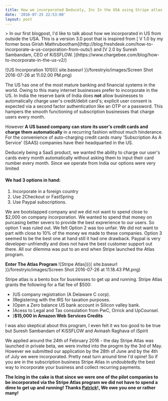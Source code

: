 ```yaml
---
title: How we incorporated Deducely, Inc In the USA using Stripe atlas
date: '2016-07-25 22:53:00'
layout: post
---
```

<meta property="og:title" content="How we incorporated Deducely, Inc In the USA using Stripe Atlas" />
> In our first blogpost, I'd like to talk about how we incorporated in US from outside the USA. This is a version 3.0 post that is inspired from [ V 1.0 by my former boss Girish Mathrubootham](http://blog.freshdesk.com/how-to-incorporate-a-us-corporation-from-outs/) and [V 2.0 by Suresh Sambandam, CEO of KiSSFLOW. ](https://www.chargebee.com/blog/how-to-incorporate-in-the-us-v2/)

![US Incorporation 101]({{ site.baseurl }}/forestryio/images/Screen Shot 2016-07-26 at 11.02.00 PM.png)


The US has one of the most mature banking and financial systems in the world. Owing to this  many internet businesses prefer to incorporate in the US. In India the reserve bank of India does **not** allow businesses to automatically charge user's credit/debit card's; explicit user consent is expected via a second factor authentication like an OTP or a password. This hampers the smooth functioning of subscription businesses that charge users every month. 

However **A US based company can store its user's credit cards and charge them automatically** in a recurring fashion without much hinderance. For the convenience of auto-charging credit cards many 'Subscription As A Service' (SAAS) companies have their headquarted in the US.

Deducely being a SaaS product, we wanted the ability to charge our user's cards every month automatically without asking them to input their card number every month. Since we operate from India our options were very limited

#### We had 3 options in hand:
1. Incorporate in a foreign country
2. Use 2Checkout or FastSpring
3. Use Paypal subscriptions.

We are bootstapped company and we did not want to spend close to $2,000 on company incorporation. We wanted to spend that money on purcasing better severs to provide the best exprerience to our users. So option 1 was ruled out. We felt Option 2 was too unfair. We did not want to part with close to 10% of the money we made to these companies. Option 3 seemed to be the best one at hand still it had one drawback. Paypal is very developer-unfriendly and does not have the best customer support out there. All our dilemma was put to an end when Stripe launched the Atlas program.

**Enter The Atlas Program**
![Stripe Atlas]({{ site.baseurl }}/forestryio/images/Screen Shot 2016-07-26 at 11.18.43 PM.png)

Stripe atlas is a bento box  for busniesses to get up and running. Stripe Atlas grants the following for a flat fee of $500:
* )US company registration (A Delaware C corp).
* )Registering with the IRS for taxation purposes.
* )Open a Zero balance US bank account in Silicon valley bank. 
* )Acess to Legal and Tax consulation from PwC, Orrick and UpCounsel.
* )**$15,000 in Amazon Web Services Credits**




I was also skeptical about this program, I even felt it ws too good to be true but Suresh Sambandam of KiSSFLOW and Avinash Raghava of iSpirit  




We applied around the 24th of February 2016 - the day Stripe Atlas was launched in private beta, we were invited into the progrm by the 3rd of May. However we submitted our application by the 28th of June and by the 4th of July we were incorporated. Pretty neat turn around time I'd opine! So if you are in the subscription business Stripe Atlas in undoubtedly the best way to incorporate your business and collect recurring payments. 

**The Icing in the cake is that since we were one of the pilot companies to be incorporated via the Stripe Atlas program we did not have to spend a dime to get up and running! Thanks [Patrick](https://twitter.com/patrickc)!, We owe you one or rather many!**